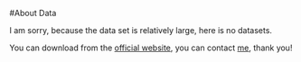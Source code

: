 #About Data

I am sorry, because the data set is relatively large, here is no datasets.

You can download from the [official website](http://openresearch.baidu.com/online/artical.do?method=activityItemDetail&activityID=26eb630e-5839-452d-ad71-bf023a8d6327&navIndex=3), you can contact [me](mailto:multitriumph92@gmail.com), thank you!
